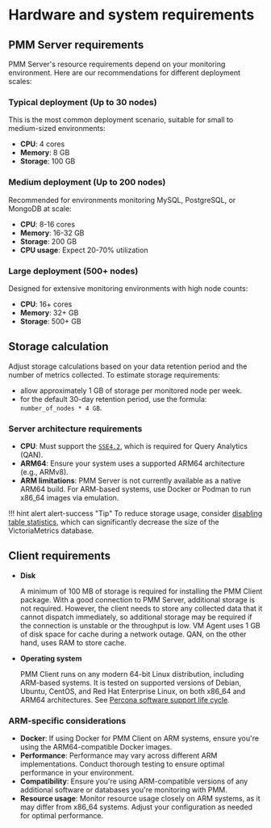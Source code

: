 # Hardware and system requirements

## PMM Server requirements

PMM Server's resource requirements depend on your monitoring environment. Here are our recommendations for different deployment scales:

### Typical deployment (Up to 30 nodes)
This is the most common deployment scenario, suitable for small to medium-sized environments:

- **CPU**: 4 cores
- **Memory**: 8 GB  
- **Storage**: 100 GB

### Medium deployment (Up to 200 nodes) 
Recommended for environments monitoring MySQL, PostgreSQL, or MongoDB at scale:

- **CPU**: 8-16 cores
- **Memory**: 16-32 GB
- **Storage**: 200 GB
- **CPU usage**: Expect 20-70% utilization

### Large deployment (500+ nodes)
Designed for extensive monitoring environments with high node counts:

- **CPU**: 16+ cores
- **Memory**: 32+ GB
- **Storage**: 500+ GB

## Storage calculation
Adjust storage calculations based on your data retention period and the number of metrics collected. To estimate storage requirements:

- allow approximately 1 GB of storage per monitored node per week.
- for the default 30-day retention period, use the formula: `number_of_nodes * 4 GB`.

### Server architecture requirements

- **CPU**: Must support the [`SSE4.2`](https://wikipedia.org/wiki/SSE4#SSE4.2), which is required for Query Analytics (QAN).
- **ARM64**: Ensure your system uses a supported ARM64 architecture (e.g., ARMv8).
- **ARM limitations**: PMM Server is not currently available as a native ARM64 build. For ARM-based systems, use Docker or Podman to run x86_64 images via emulation.

!!! hint alert alert-success "Tip"
  To reduce storage usage, consider [disabling table statistics](../../optimize/disable_table_stats.md), which can significantly decrease the size of the VictoriaMetrics database.

## Client requirements

* **Disk**

  A minimum of 100 MB of storage is required for installing the PMM Client package. With a good connection to PMM Server, additional storage is not required. However, the client needs to store any collected data that it cannot dispatch immediately, so additional storage may be required if the connection is unstable or the throughput is low. VM Agent uses 1 GB of disk space for cache during a network outage. QAN, on the other hand, uses RAM to store cache.

* **Operating system**

  PMM Client runs on any modern 64-bit Linux distribution, including ARM-based systems. It is tested on supported versions of Debian, Ubuntu, CentOS, and Red Hat Enterprise Linux, on both x86_64 and ARM64 architectures. See [Percona software support life cycle](https://www.percona.com/services/policies/percona-software-support-lifecycle#pt).

### ARM-specific considerations

- **Docker**: If using Docker for PMM Client on ARM systems, ensure you're using the ARM64-compatible Docker images.
- **Performance**: Performance may vary across different ARM implementations. Conduct thorough testing to ensure optimal performance in your environment.
- **Compatibility**: Ensure you're using ARM-compatible versions of any additional software or databases you're monitoring with PMM.
- **Resource usage**: Monitor resource usage closely on ARM systems, as it may differ from x86_64 systems. Adjust your configuration as needed for optimal performance.